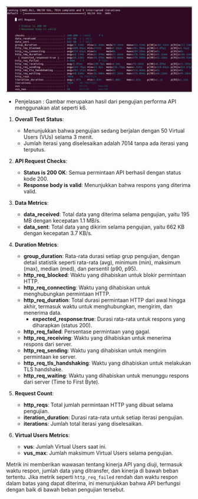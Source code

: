 ![alt text](image.png)

- Penjelasan :
Gambar merupakan hasil dari pengujian performa API menggunakan alat seperti k6. 
1. **Overall Test Status**:
   - Menunjukkan bahwa pengujian sedang berjalan dengan 50 Virtual Users (VUs) selama 3 menit.
   - Jumlah iterasi yang diselesaikan adalah 7014 tanpa ada iterasi yang terputus.

2. **API Request Checks**:
   - **Status is 200 OK**: Semua permintaan API berhasil dengan status kode 200.
   - **Response body is valid**: Menunjukkan bahwa respons yang diterima valid.

3. **Data Metrics**:
   - **data_received**: Total data yang diterima selama pengujian, yaitu 195 MB dengan kecepatan 1.1 MB/s.
   - **data_sent**: Total data yang dikirim selama pengujian, yaitu 662 KB dengan kecepatan 3.7 KB/s.

4. **Duration Metrics**:
   - **group_duration**: Rata-rata durasi setiap grup pengujian, dengan detail statistik seperti rata-rata (avg), minimum (min), maksimum (max), median (med), dan persentil (p90, p95).
   - **http_req_blocked**: Waktu yang dihabiskan untuk blokir permintaan HTTP.
   - **http_req_connecting**: Waktu yang dihabiskan untuk menghubungkan permintaan HTTP.
   - **http_req_duration**: Total durasi permintaan HTTP dari awal hingga akhir, termasuk waktu untuk menghubungkan, mengirim, dan menerima data.
     - **expected_response:true**: Durasi rata-rata untuk respons yang diharapkan (status 200).
   - **http_req_failed**: Persentase permintaan yang gagal.
   - **http_req_receiving**: Waktu yang dihabiskan untuk menerima respons dari server.
   - **http_req_sending**: Waktu yang dihabiskan untuk mengirim permintaan ke server.
   - **http_req_tls_handshaking**: Waktu yang dihabiskan untuk melakukan TLS handshake.
   - **http_req_waiting**: Waktu yang dihabiskan untuk menunggu respons dari server (Time to First Byte).

5. **Request Count**:
   - **http_reqs**: Total jumlah permintaan HTTP yang dibuat selama pengujian.
   - **iteration_duration**: Durasi rata-rata untuk setiap iterasi pengujian.
   - **iterations**: Jumlah total iterasi yang diselesaikan.

6. **Virtual Users Metrics**:
   - **vus**: Jumlah Virtual Users saat ini.
   - **vus_max**: Jumlah maksimum Virtual Users selama pengujian.

Metrik ini memberikan wawasan tentang kinerja API yang diuji, termasuk waktu respon, jumlah data yang ditransfer, dan kinerja di bawah beban tertentu. Jika metrik seperti `http_req_failed` rendah dan waktu respon dalam batas yang dapat diterima, ini menunjukkan bahwa API berfungsi dengan baik di bawah beban pengujian tersebut.